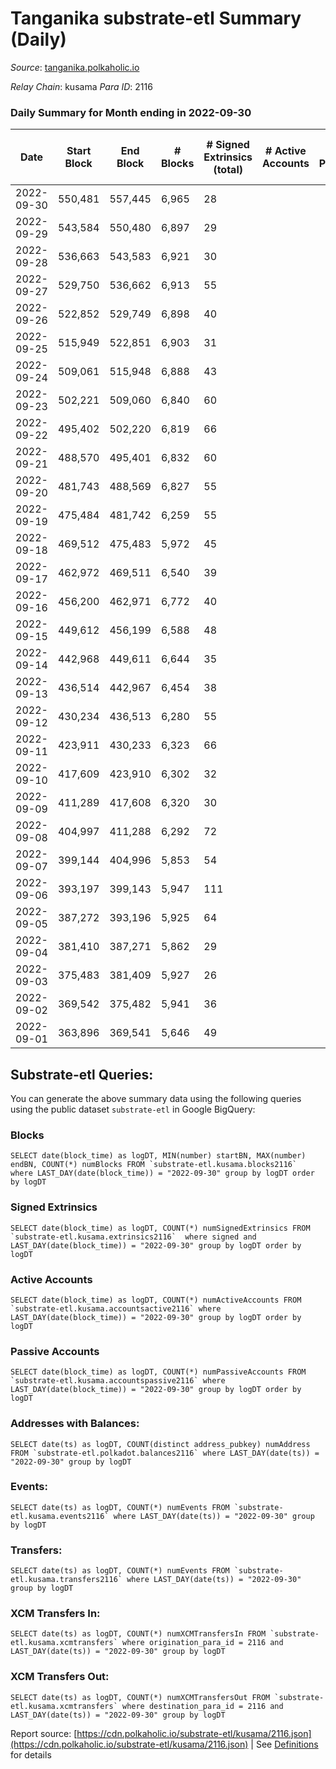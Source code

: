 # Tanganika substrate-etl Summary (Daily)

_Source_: [tanganika.polkaholic.io](https://tanganika.polkaholic.io)

*Relay Chain*: kusama
*Para ID*: 2116



### Daily Summary for Month ending in 2022-09-30


| Date | Start Block | End Block | # Blocks | # Signed Extrinsics (total) | # Active Accounts | # Passive | # New | # Addresses with Balances | # Events | # Transfers | # XCM Transfers In | # XCM Transfers Out | Issues | 
| ---- | ----------- | --------- | -------- | --------------------------- | ----------------- | --------- | ----- | ------------------------- | -------- | ----------- | ------------------ | ------------------- | ------ |
| 2022-09-30 | 550,481 | 557,445 | 6,965 | 28 |  |  |  |  | 14,255 | 28  |   |   |  |
| 2022-09-29 | 543,584 | 550,480 | 6,897 | 29 |  |  |  |  | 14,139 | 18  |   |   |  |
| 2022-09-28 | 536,663 | 543,583 | 6,921 | 30 |  |  |  |  | 14,180 | 28  |   |   |  |
| 2022-09-27 | 529,750 | 536,662 | 6,913 | 55 |  |  |  |  | 14,318 | 51  |   |   |  |
| 2022-09-26 | 522,852 | 529,749 | 6,898 | 40 |  |  |  |  | 14,190 | 31  |   |   |  |
| 2022-09-25 | 515,949 | 522,851 | 6,903 | 31 |  |  |  |  | 14,154 | 31  |   |   |  |
| 2022-09-24 | 509,061 | 515,948 | 6,888 | 43 |  |  |  |  | 14,196 | 43  |   |   |  |
| 2022-09-23 | 502,221 | 509,060 | 6,840 | 60 |  |  |  |  | 14,200 | 50  |   |   |  |
| 2022-09-22 | 495,402 | 502,220 | 6,819 | 66 |  |  |  |  | 14,204 | 63  |   |   |  |
| 2022-09-21 | 488,570 | 495,401 | 6,832 | 60 |  |  |  |  | 14,202 | 59  |   |   |  |
| 2022-09-20 | 481,743 | 488,569 | 6,827 | 55 |  |  |  |  | 14,165 | 44  |   |   |  |
| 2022-09-19 | 475,484 | 481,742 | 6,259 | 55 |  |  |  | 2,749 | 12,993 | 50  |   |   |  |
| 2022-09-18 | 469,512 | 475,483 | 5,972 | 45 |  |  |  | 2,743 | 12,349 | 41  |   |   |  |
| 2022-09-17 | 462,972 | 469,511 | 6,540 | 39 |  |  |  | 2,737 | 13,460 | 39  |   |   |  |
| 2022-09-16 | 456,200 | 462,971 | 6,772 | 40 |  |  |  | 2,731 | 13,931 | 40  |   |   |  |
| 2022-09-15 | 449,612 | 456,199 | 6,588 | 48 |  |  |  | 2,727 | 13,617 | 48  |   |   |  |
| 2022-09-14 | 442,968 | 449,611 | 6,644 | 35 |  |  |  | 2,718 | 13,640 | 35  |   |   |  |
| 2022-09-13 | 436,514 | 442,967 | 6,454 | 38 |  |  |  | 2,715 | 13,286 | 38  |   |   |  |
| 2022-09-12 | 430,234 | 436,513 | 6,280 | 55 |  |  |  |  | 13,035 | 54  |   |   |  |
| 2022-09-11 | 423,911 | 430,233 | 6,323 | 66 |  |  |  |  | 13,193 | 64  |   |   |  |
| 2022-09-10 | 417,609 | 423,910 | 6,302 | 32 |  |  |  |  | 12,934 | 32  |   |   |  |
| 2022-09-09 | 411,289 | 417,608 | 6,320 | 30 |  |  |  |  | 12,962 | 30  |   |   |  |
| 2022-09-08 | 404,997 | 411,288 | 6,292 | 72 |  |  |  | 2,674 | 13,153 | 66  |   |   |  |
| 2022-09-07 | 399,144 | 404,996 | 5,853 | 54 |  |  |  | 2,667 | 12,174 | 50  |   |   |  |
| 2022-09-06 | 393,197 | 399,143 | 5,947 | 111 |  |  |  | 2,657 | 12,715 | 83  |   |   |  |
| 2022-09-05 | 387,272 | 393,196 | 5,925 | 64 |  |  |  | 2,642 | 12,369 | 62  |   |   |  |
| 2022-09-04 | 381,410 | 387,271 | 5,862 | 29 |  |  |  | 2,634 | 12,026 | 28  |   |   |  |
| 2022-09-03 | 375,483 | 381,409 | 5,927 | 26 |  |  |  | 2,630 | 12,141 | 26  |   |   |  |
| 2022-09-02 | 369,542 | 375,482 | 5,941 | 36 |  |  |  | 2,624 | 12,222 | 36  |   |   |  |
| 2022-09-01 | 363,896 | 369,541 | 5,646 | 49 |  |  |  | 2,623 | 11,714 | 49  |   |   |  |

## Substrate-etl Queries:
You can generate the above summary data using the following queries using the public dataset `substrate-etl` in Google BigQuery:


### Blocks
```
SELECT date(block_time) as logDT, MIN(number) startBN, MAX(number) endBN, COUNT(*) numBlocks FROM `substrate-etl.kusama.blocks2116`  where LAST_DAY(date(block_time)) = "2022-09-30" group by logDT order by logDT
```


### Signed Extrinsics
```
SELECT date(block_time) as logDT, COUNT(*) numSignedExtrinsics FROM `substrate-etl.kusama.extrinsics2116`  where signed and LAST_DAY(date(block_time)) = "2022-09-30" group by logDT order by logDT
```


### Active Accounts
```
SELECT date(block_time) as logDT, COUNT(*) numActiveAccounts FROM `substrate-etl.kusama.accountsactive2116` where LAST_DAY(date(block_time)) = "2022-09-30" group by logDT order by logDT
```


### Passive Accounts
```
SELECT date(block_time) as logDT, COUNT(*) numPassiveAccounts FROM `substrate-etl.kusama.accountspassive2116` where LAST_DAY(date(block_time)) = "2022-09-30" group by logDT order by logDT
```


### Addresses with Balances:
```
SELECT date(ts) as logDT, COUNT(distinct address_pubkey) numAddress FROM `substrate-etl.polkadot.balances2116` where LAST_DAY(date(ts)) = "2022-09-30" group by logDT
```


### Events:
```
SELECT date(ts) as logDT, COUNT(*) numEvents FROM `substrate-etl.kusama.events2116` where LAST_DAY(date(ts)) = "2022-09-30" group by logDT
```


### Transfers:
```
SELECT date(ts) as logDT, COUNT(*) numEvents FROM `substrate-etl.kusama.transfers2116` where LAST_DAY(date(ts)) = "2022-09-30" group by logDT
```


### XCM Transfers In:
```
SELECT date(ts) as logDT, COUNT(*) numXCMTransfersIn FROM `substrate-etl.kusama.xcmtransfers` where origination_para_id = 2116 and LAST_DAY(date(ts)) = "2022-09-30" group by logDT
```


### XCM Transfers Out:
```
SELECT date(ts) as logDT, COUNT(*) numXCMTransfersOut FROM `substrate-etl.kusama.xcmtransfers` where destination_para_id = 2116 and LAST_DAY(date(ts)) = "2022-09-30" group by logDT
```



Report source: [https://cdn.polkaholic.io/substrate-etl/kusama/2116.json](https://cdn.polkaholic.io/substrate-etl/kusama/2116.json) | See [Definitions](/DEFINITIONS.md) for details
